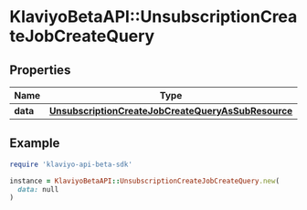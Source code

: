 # KlaviyoBetaAPI::UnsubscriptionCreateJobCreateQuery

## Properties

| Name | Type | Description | Notes |
| ---- | ---- | ----------- | ----- |
| **data** | [**UnsubscriptionCreateJobCreateQueryAsSubResource**](UnsubscriptionCreateJobCreateQueryAsSubResource.md) |  |  |

## Example

```ruby
require 'klaviyo-api-beta-sdk'

instance = KlaviyoBetaAPI::UnsubscriptionCreateJobCreateQuery.new(
  data: null
)
```


